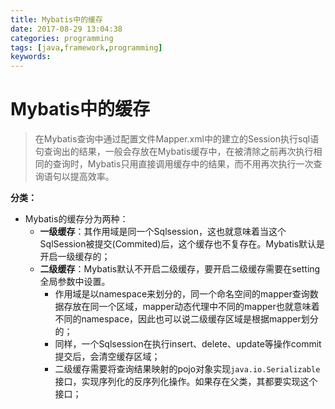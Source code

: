 ```yaml
---
title: Mybatis中的缓存
date: 2017-08-29 13:04:38
categories: programming
tags: [java,framework,programming]
keywords: 
---
```


# Mybatis中的缓存 #

> 在Mybatis查询中通过配置文件Mapper.xml中的建立的Session执行sql语句查询出的结果，一般会存放在Mybatis缓存中，在被清除之前再次执行相同的查询时，Mybatis只用直接调用缓存中的结果，而不用再次执行一次查询语句以提高效率。

<!--more-->

**分类：**

- Mybatis的缓存分为两种：
	- **一级缓存**：其作用域是同一个Sqlsession，这也就意味着当这个SqlSession被提交(Commited)后，这个缓存也不复存在。Mybatis默认是开启一级缓存的；
	- **二级缓存**：Mybatis默认不开启二级缓存，要开启二级缓存需要在setting全局参数中设置。
		- 作用域是以namespace来划分的，同一个命名空间的mapper查询数据存放在同一个区域，mapper动态代理中不同的mapper也就意味着不同的namespace，因此也可以说二级缓存区域是根据mapper划分的；
		- 同样，一个Sqlsession在执行insert、delete、update等操作commit提交后，会清空缓存区域；
		- 二级缓存需要将查询结果映射的pojo对象实现`java.io.Serializable`接口，实现序列化的反序列化操作。如果存在父类，其都要实现这个接口；
